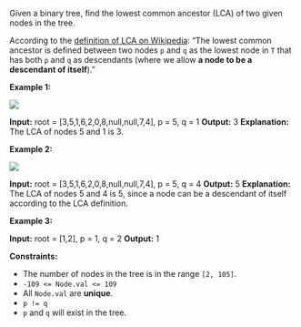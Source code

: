 Given a binary tree, find the lowest common ancestor (LCA) of two given nodes in the tree.

According to the [definition of LCA on Wikipedia](https://en.wikipedia.org/wiki/Lowest_common_ancestor): “The lowest common ancestor is defined between two nodes `p` and `q` as the lowest node in `T` that has both `p` and `q` as descendants (where we allow **a node to be a descendant of itself**).”

**Example 1:**

![](https://assets.leetcode.com/uploads/2018/12/14/binarytree.png)

**Input:** root = \[3,5,1,6,2,0,8,null,null,7,4\], p = 5, q = 1
**Output:** 3
**Explanation:** The LCA of nodes 5 and 1 is 3.

**Example 2:**

![](https://assets.leetcode.com/uploads/2018/12/14/binarytree.png)

**Input:** root = \[3,5,1,6,2,0,8,null,null,7,4\], p = 5, q = 4
**Output:** 5
**Explanation:** The LCA of nodes 5 and 4 is 5, since a node can be a descendant of itself according to the LCA definition.

**Example 3:**

**Input:** root = \[1,2\], p = 1, q = 2
**Output:** 1

**Constraints:**

*   The number of nodes in the tree is in the range `[2, 105]`.
*   `-109 <= Node.val <= 109`
*   All `Node.val` are **unique**.
*   `p != q`
*   `p` and `q` will exist in the tree.